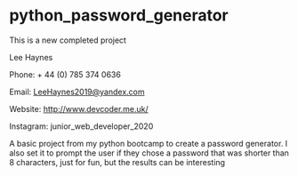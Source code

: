 # python_password_generator
This is a new completed project

Lee Haynes

Phone: + 44 (0) 785 374 0636

Email: LeeHaynes2019@yandex.com

Website: http://www.devcoder.me.uk/

Instagram: junior_web_developer_2020


A basic project from my python bootcamp to create a password generator. I also set it to prompt the user if they chose a password that was shorter than 8 characters, just for fun, but the results can be interesting 
